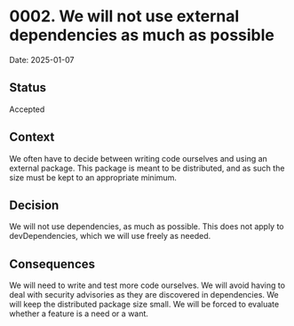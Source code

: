 # 0002. We will not use external dependencies as much as possible

Date: 2025-01-07

## Status

Accepted

## Context
We often have to decide between writing code ourselves and using an external
package. This package is meant to be distributed, and as such the size must
be kept to an appropriate minimum.

## Decision
We will not use dependencies, as much as possible. This does not apply to
devDependencies, which we will use freely as needed.

## Consequences
We will need to write and test more code ourselves.
We will avoid having to deal with security advisories as they are discovered
in dependencies.
We will keep the distributed package size small.
We will be forced to evaluate whether a feature is a need or a want.
